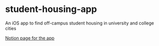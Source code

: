 # student-housing-app
An iOS app to find off-campus student housing in university and college cities

[Notion page for the app](https://www.notion.so/Student-Housing-App-19df8158c0a74560a3c55b9aec3910d9)
